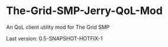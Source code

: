 # The-Grid-SMP-Jerry-QoL-Mod
An QoL client utility mod for The Grid SMP

Last version: 0.5-SNAPSHOT-HOTFIX-1

